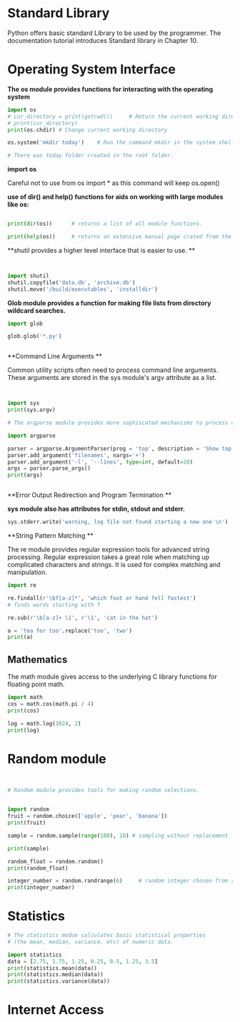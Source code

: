 # Standard Library 



Python offers basic standard Library to be used by the programmer. The documentation tutorial introduces  Standard library in Chapter 10. 





# Operating System Interface 



**The os module provides functions for interacting with the operating system**





```python
import os 
# cur_directory = print(getcwd())     # Return the current working directory 
# print(cur_directory)
print(os.chdir) # Change current working directory 

os.system('mkdir today')    # Run the command mkdir in the system shell. 

# There was today folder created in the root folder. 


```



**import os** 

Careful not to use from os import * as this command will keep os.open() 



**use of dir() and help() functions for aids on working with large modules like os:**





```python

print(dir(os))      # returns a list of all module functions. 

print(help(os))     # returns an extensive manual page crated from the module's docstring/


```





**shutil provides a higher level interface that is easier to use. **



```python


import shutil 
shutil.copyfile('data.db', 'archive.db')
shutil.move('/build/executables', 'installdir')


```





**Glob module provides a function for making file lists from directory wildcard searches.**





```python
import glob

glob.glob('*.py')



```





**Command Line Arguments **



Common utility scripts often need to process command line arguments. These arguments are stored in the sys module's argv attribute as a list. 



```python


import sys 
print(sys.argv)

# The argparse module provides more sophiscated mechanisms to process command line arguments

import argparse

parser = argparse.ArgumentParser(prog = 'top', description = 'Show top lines from each file')
parser.add_argument('filenames', nargs='+')
parser.add_argument('-l', '--lines', type=int, default=10)
args = parser.parse_args()
print(args)



```



**Error Output Redirection and Program Termination **



**sys module also has attributes for stdin, stdout and stderr.**



```python
sys.stderr.write('warning, log file not found starting a new one \n')
```





**String Pattern Matching **



The re module provides regular expression tools for advanced string processing. Regular expression takes a great role when matching up complicated characters and strings. It is used for complex matching and manipulation. 



```python
import re 

re.findall(r'\bf[a-z]*', 'which foot or hand fell fastest')
# finds words starting with f 

re.sub(r'\b[a-z]+ \1', r'\1', 'cat in the hat')

a = 'tea for too'.replace('too', 'two')
print(a)
```





## Mathematics 



The math module gives access to the underlying C library functions for floating point math. 



```python
import math 
cos = math.cos(math.pi / 4)
print(cos)

log = math.log(1024, 2)
print(log)
```





# Random module 







```python


# Random module provides tools for making random selections. 


import random 
fruit = random.choice(['apple', 'pear', 'banana'])
print(fruit)

sample = random.sample(range(100), 10) # sampling without replacement 

print(sample)

random_float = random.random()
print(random_float)

integer_number = random.randrange(6)     # random integer chosen from range(6)
print(integer_number)
```





# Statistics 



```python
# The statistics modue calculates basic statistical properties 
# (the mean, median, variance, etc) of numeric data. 

import statistics
data = [2.75, 1.75, 1.25, 0.25, 0.5, 1.25, 3.5]
print(statistics.mean(data))
print(statistics.median(data))
print(statistics.variance(data))
```





# Internet Access